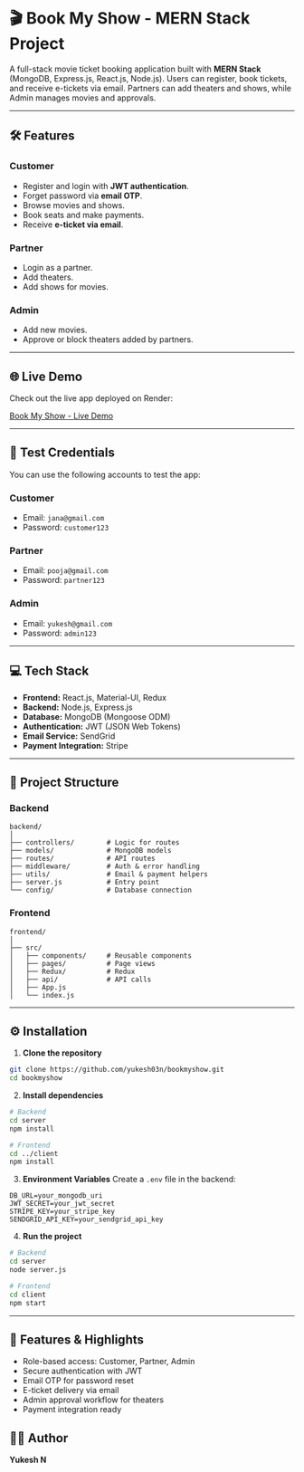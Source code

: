 # 🎬 Book My Show - MERN Stack Project

A full-stack movie ticket booking application built with **MERN Stack** (MongoDB, Express.js, React.js, Node.js). Users can register, book tickets, and receive e-tickets via email. Partners can add theaters and shows, while Admin manages movies and approvals.

---

## 🛠 Features

### **Customer**

* Register and login with **JWT authentication**.
* Forget password via **email OTP**.
* Browse movies and shows.
* Book seats and make payments.
* Receive **e-ticket via email**.

### **Partner**

* Login as a partner.
* Add theaters.
* Add shows for movies.

### **Admin**

* Add new movies.
* Approve or block theaters added by partners.

---

## 🌐 Live Demo

Check out the live app deployed on Render:

[Book My Show - Live Demo](https://bookmyshow-3oi0.onrender.com)

---

## 🔑 Test Credentials

You can use the following accounts to test the app:

### Customer

* Email: `jana@gmail.com`
* Password: `customer123`

### Partner

* Email: `pooja@gmail.com`
* Password: `partner123`

### Admin

* Email: `yukesh@gmail.com`
* Password: `admin123`

---

## 💻 Tech Stack

* **Frontend:** React.js, Material-UI, Redux
* **Backend:** Node.js, Express.js
* **Database:** MongoDB (Mongoose ODM)
* **Authentication:** JWT (JSON Web Tokens)
* **Email Service:** SendGrid
* **Payment Integration:** Stripe

---

## 📂 Project Structure

### Backend

```
backend/
│
├── controllers/        # Logic for routes
├── models/             # MongoDB models
├── routes/             # API routes
├── middleware/         # Auth & error handling
├── utils/              # Email & payment helpers
├── server.js           # Entry point
└── config/             # Database connection
```

### Frontend

```
frontend/
│
├── src/
│   ├── components/     # Reusable components
│   ├── pages/          # Page views
│   ├── Redux/          # Redux
│   ├── api/            # API calls
│   ├── App.js
│   └── index.js
```

---

## ⚙ Installation

1. **Clone the repository**

```bash
git clone https://github.com/yukesh03n/bookmyshow.git
cd bookmyshow
```

2. **Install dependencies**

```bash
# Backend
cd server
npm install

# Frontend
cd ../client
npm install
```

3. **Environment Variables**
   Create a `.env` file in the backend:

```
DB_URL=your_mongodb_uri
JWT_SECRET=your_jwt_secret
STRIPE_KEY=your_stripe_key
SENDGRID_API_KEY=your_sendgrid_api_key
```

4. **Run the project**

```bash
# Backend
cd server
node server.js

# Frontend
cd client
npm start
```

---

## 🔑 Features & Highlights

* Role-based access: Customer, Partner, Admin
* Secure authentication with JWT
* Email OTP for password reset
* E-ticket delivery via email
* Admin approval workflow for theaters
* Payment integration ready

## 👨‍💻 Author

**Yukesh N**

